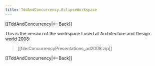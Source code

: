 ```yaml
---
title: TddAndConcurrency.EclipseWorkspace
---
```

[[TddAndConcurrency|<--Back]]

This is the version of the workspace I used at Architecture and Design world 2008:
> [[file:ConcurrencyPresentations_ad2008.zip]]

[[TddAndConcurrency|<--Back]]